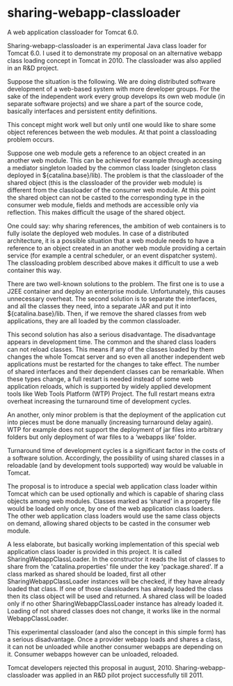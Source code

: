 sharing-webapp-classloader
==========================

A web application classloader for Tomcat 6.0.

Sharing-webapp-classloader is an experimental Java class loader for Tomcat 6.0. I used it to demonstrate my proposal on an alternative webapp class loading concept in Tomcat in 2010. The classloader was also applied in an R&D project.

Suppose the situation is the following. We are doing distributed software development of a web-based system with more developer groups. For the sake of the independent work every group develops its own web module (in separate software projects) and we share a part of the source code, basically interfaces and persistent entity definitions.

This concept might work well but only until one would like to share some object references between the web modules. At that point a classloading problem occurs.

Suppose one web module gets a reference to an object created in an another web module. This can be achieved for example through accessing a mediator singleton loaded by the common class loader (singleton class deployed in ${catalina.base}/lib). The problem is that the classloader of the shared object (this is the classloader of the provider web module) is different from the classloader of the consumer web module. At this point the shared object can not be casted to the corresponding type in the consumer web module, fields and methods are accessible only via reflection. This makes difficult the usage of the shared object.

One could say: why sharing references, the ambition of web containers is to fully isolate the deployed web modules. In case of a distributed architecture, it is a possible situation that a web module needs to have a reference to an object created in an another web module providing a certain service (for example a central scheduler, or an event dispatcher system). The classloading problem described above makes it difficult to use a web container this way.

There are two well-known solutions to the problem. The first one is to use a J2EE container and deploy an enterprise module. Unfortunately, this causes unnecessary overheat. The second solution is to separate the interfaces, and all the classes they need, into a separate JAR and put it into ${catalina.base}/lib. Then, if we remove the shared classes from web applications, they are all loaded by the common classloader.

This second solution has also a serious disadvantage. The disadvantage appears in development time. The common and the shared class loaders can not reload classes. This means if any of the classes loaded by them changes the whole Tomcat server and so even all another independent web applications must be restarted for the changes to take effect. The number of shared interfaces and their dependent classes can be remarkable. When these types change, a full restart is needed instead of some web application reloads, which is supported by widely applied development tools like Web Tools Platform (WTP) Project. The full restart means extra overheat increasing the turnaround time of development cycles.

An another, only minor problem is that the deployment of the application cut into pieces must be done manually (increasing turnaround delay again). WTP for example does not support the deployment of jar files into arbitrary folders but only deployment of war files to a ‘webapps like’ folder.

Turnaround time of development cycles is a significant factor in the costs of a software solution. Accordingly, the possibility of using shared classes in a reloadable (and by development tools supported) way would be valuable in Tomcat. 

The proposal is to introduce a special web application class loader within Tomcat which can be used optionally and which is capable of sharing class objects among web modules. Classes marked as ‘shared’ in a property file would be loaded only once, by one of the web application class loaders. The other web application class loaders would use the same class objects on demand, allowing shared objects to be casted in the consumer web module.

A less elaborate, but basically working implementation of this special web application class loader is provided in this project. It is called SharingWebappClassLoader. In the constructor it reads the list of classes to share from the 'catalina.properties' file under the key 'package.shared'. If a class marked as shared should be loaded, first all other SharingWebappClassLoader instances will be checked, if they have already loaded that class. If one of those classloaders has already loaded the class then its class object will be used and returned. A shared class will be loaded only if no other SharingWebappClassLoader instance has already loaded it. Loading of not shared classes does not change, it works like in the normal WebappClassLoader.

This experimental classloader (and also the concept in this simple form) has a serious disadvantage. Once a provider webapp loads and shares a class, it can not be unloaded while another consumer webapps are depending on it. Consumer webapps however can be unloaded, reloaded. 

Tomcat developers rejected this proposal in august, 2010. Sharing-webapp-classloader was applied in an R&D pilot project successfully till 2011.
